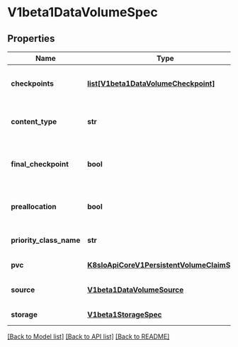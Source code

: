 # V1beta1DataVolumeSpec

## Properties
Name | Type | Description | Notes
------------ | ------------- | ------------- | -------------
**checkpoints** | [**list[V1beta1DataVolumeCheckpoint]**](V1beta1DataVolumeCheckpoint.md) | Checkpoints is a list of DataVolumeCheckpoints, representing stages in a multistage import. | [optional] 
**content_type** | **str** | DataVolumeContentType options: \&quot;kubevirt\&quot;, \&quot;archive\&quot; | [optional] 
**final_checkpoint** | **bool** | FinalCheckpoint indicates whether the current DataVolumeCheckpoint is the final checkpoint. | [optional] 
**preallocation** | **bool** | Preallocation controls whether storage for DataVolumes should be allocated in advance. | [optional] 
**priority_class_name** | **str** | PriorityClassName for Importer, Cloner and Uploader pod | [optional] 
**pvc** | [**K8sIoApiCoreV1PersistentVolumeClaimSpec**](K8sIoApiCoreV1PersistentVolumeClaimSpec.md) | PVC is the PVC specification | [optional] 
**source** | [**V1beta1DataVolumeSource**](V1beta1DataVolumeSource.md) | Source is the src of the data for the requested DataVolume | 
**storage** | [**V1beta1StorageSpec**](V1beta1StorageSpec.md) | Storage is the requested storage specification | [optional] 

[[Back to Model list]](../README.md#documentation-for-models) [[Back to API list]](../README.md#documentation-for-api-endpoints) [[Back to README]](../README.md)


